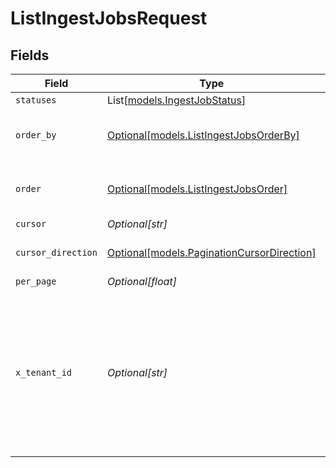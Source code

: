 # ListIngestJobsRequest


## Fields

| Field                                                                                                                                          | Type                                                                                                                                           | Required                                                                                                                                       | Description                                                                                                                                    |
| ---------------------------------------------------------------------------------------------------------------------------------------------- | ---------------------------------------------------------------------------------------------------------------------------------------------- | ---------------------------------------------------------------------------------------------------------------------------------------------- | ---------------------------------------------------------------------------------------------------------------------------------------------- |
| `statuses`                                                                                                                                     | List[[models.IngestJobStatus](../models/ingestjobstatus.md)]                                                                                   | :heavy_minus_sign:                                                                                                                             | N/A                                                                                                                                            |
| `order_by`                                                                                                                                     | [Optional[models.ListIngestJobsOrderBy]](../models/listingestjobsorderby.md)                                                                   | :heavy_minus_sign:                                                                                                                             | The field to order by. Default is `createdAt`.                                                                                                 |
| `order`                                                                                                                                        | [Optional[models.ListIngestJobsOrder]](../models/listingestjobsorder.md)                                                                       | :heavy_minus_sign:                                                                                                                             | The sort order. Default is `desc`.                                                                                                             |
| `cursor`                                                                                                                                       | *Optional[str]*                                                                                                                                | :heavy_minus_sign:                                                                                                                             | N/A                                                                                                                                            |
| `cursor_direction`                                                                                                                             | [Optional[models.PaginationCursorDirection]](../models/paginationcursordirection.md)                                                           | :heavy_minus_sign:                                                                                                                             | The direction to paginate by.                                                                                                                  |
| `per_page`                                                                                                                                     | *Optional[float]*                                                                                                                              | :heavy_minus_sign:                                                                                                                             | N/A                                                                                                                                            |
| `x_tenant_id`                                                                                                                                  | *Optional[str]*                                                                                                                                | :heavy_minus_sign:                                                                                                                             | Optional tenant id to use for the request. If not provided, the namespace will be used directly. Must be alphanumeric and up to 64 characters. |